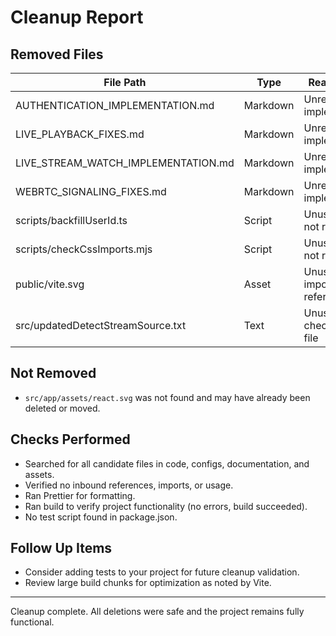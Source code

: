 # Cleanup Report

## Removed Files

| File Path                                         | Type         | Reason for Deletion                                  |
|--------------------------------------------------|--------------|------------------------------------------------------|
| AUTHENTICATION_IMPLEMENTATION.md                 | Markdown     | Unreferenced implementation note                     |
| LIVE_PLAYBACK_FIXES.md                           | Markdown     | Unreferenced implementation note                     |
| LIVE_STREAM_WATCH_IMPLEMENTATION.md              | Markdown     | Unreferenced implementation note                     |
| WEBRTC_SIGNALING_FIXES.md                        | Markdown     | Unreferenced implementation note                     |
| scripts/backfillUserId.ts                        | Script       | Unused utility script, not referenced                |
| scripts/checkCssImports.mjs                      | Script       | Unused utility script, not referenced                |
| public/vite.svg                                  | Asset        | Unused asset, not imported or referenced             |
| src/updatedDetectStreamSource.txt                | Text         | Unused checkpoint/temporary file                     |

## Not Removed
- `src/app/assets/react.svg` was not found and may have already been deleted or moved.

## Checks Performed
- Searched for all candidate files in code, configs, documentation, and assets.
- Verified no inbound references, imports, or usage.
- Ran Prettier for formatting.
- Ran build to verify project functionality (no errors, build succeeded).
- No test script found in package.json.

## Follow Up Items
- Consider adding tests to your project for future cleanup validation.
- Review large build chunks for optimization as noted by Vite.

---
Cleanup complete. All deletions were safe and the project remains fully functional.
